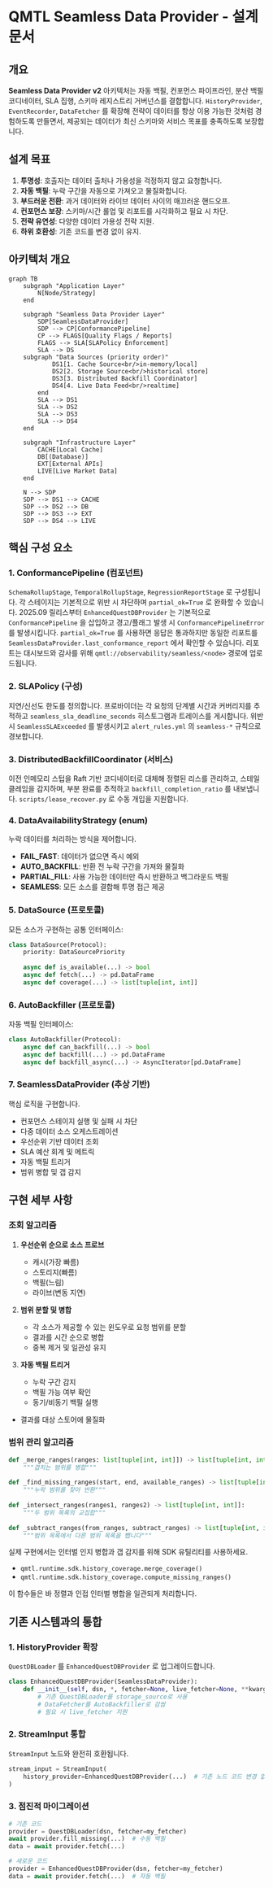 # QMTL Seamless Data Provider - 설계 문서

## 개요

**Seamless Data Provider v2** 아키텍처는 자동 백필, 컨포먼스 파이프라인, 분산 백필 코디네이터, SLA 집행, 스키마 레지스트리 거버넌스를 결합합니다. `HistoryProvider`, `EventRecorder`, `DataFetcher` 를 확장해 전략이 데이터를 항상 이용 가능한 것처럼 경험하도록 만들면서, 제공되는 데이터가 최신 스키마와 서비스 목표를 충족하도록 보장합니다.

## 설계 목표

1. **투명성**: 호출자는 데이터 출처나 가용성을 걱정하지 않고 요청합니다.
2. **자동 백필**: 누락 구간을 자동으로 가져오고 물질화합니다.
3. **부드러운 전환**: 과거 데이터와 라이브 데이터 사이의 매끄러운 핸드오프.
4. **컨포먼스 보장**: 스키마/시간 롤업 및 리포트를 시각화하고 필요 시 차단.
5. **전략 유연성**: 다양한 데이터 가용성 전략 지원.
6. **하위 호환성**: 기존 코드를 변경 없이 유지.

## 아키텍처 개요

```mermaid
graph TB
    subgraph "Application Layer"
        N[Node/Strategy]
    end
    
    subgraph "Seamless Data Provider Layer"
        SDP[SeamlessDataProvider]
        SDP --> CP[ConformancePipeline]
        CP --> FLAGS[Quality Flags / Reports]
        FLAGS --> SLA[SLAPolicy Enforcement]
        SLA --> DS
    subgraph "Data Sources (priority order)"
            DS1[1. Cache Source<br/>in-memory/local]
            DS2[2. Storage Source<br/>historical store]
            DS3[3. Distributed Backfill Coordinator]
            DS4[4. Live Data Feed<br/>realtime]
        end
        SLA --> DS1
        SLA --> DS2
        SLA --> DS3
        SLA --> DS4
    end
    
    subgraph "Infrastructure Layer"
        CACHE[Local Cache]
        DB[(Database)]
        EXT[External APIs]
        LIVE[Live Market Data]
    end
    
    N --> SDP
    SDP --> DS1 --> CACHE
    SDP --> DS2 --> DB
    SDP --> DS3 --> EXT
    SDP --> DS4 --> LIVE
```

## 핵심 구성 요소

### 1. ConformancePipeline (컴포넌트)
`SchemaRollupStage`, `TemporalRollupStage`, `RegressionReportStage` 로 구성됩니다. 각 스테이지는 기본적으로 위반 시 차단하며 `partial_ok=True` 로 완화할 수 있습니다. 2025.09 릴리스부터 `EnhancedQuestDBProvider` 는 기본적으로 `ConformancePipeline` 을 삽입하고 경고/플래그 발생 시 `ConformancePipelineError` 를 발생시킵니다. `partial_ok=True` 를 사용하면 응답은 통과하지만 동일한 리포트를 `SeamlessDataProvider.last_conformance_report` 에서 확인할 수 있습니다. 리포트는 대시보드와 감사를 위해 `qmtl://observability/seamless/<node>` 경로에 업로드됩니다.

### 2. SLAPolicy (구성)
지연/신선도 한도를 정의합니다. 프로바이더는 각 요청의 단계별 시간과 커버리지를 추적하고 `seamless_sla_deadline_seconds` 히스토그램과 트레이스를 게시합니다. 위반 시 `SeamlessSLAExceeded` 를 발생시키고 `alert_rules.yml` 의 `seamless-*` 규칙으로 경보합니다.

### 3. DistributedBackfillCoordinator (서비스)
이전 인메모리 스텁을 Raft 기반 코디네이터로 대체해 정렬된 리스를 관리하고, 스테일 클레임을 감지하며, 부분 완료를 추적하고 `backfill_completion_ratio` 를 내보냅니다. `scripts/lease_recover.py` 로 수동 개입을 지원합니다.

### 4. DataAvailabilityStrategy (enum)
누락 데이터를 처리하는 방식을 제어합니다.

- **FAIL_FAST**: 데이터가 없으면 즉시 예외
- **AUTO_BACKFILL**: 반환 전 누락 구간을 가져와 물질화
- **PARTIAL_FILL**: 사용 가능한 데이터만 즉시 반환하고 백그라운드 백필
- **SEAMLESS**: 모든 소스를 결합해 투명 접근 제공

### 5. DataSource (프로토콜)
모든 소스가 구현하는 공통 인터페이스:

```python
class DataSource(Protocol):
    priority: DataSourcePriority
    
    async def is_available(...) -> bool
    async def fetch(...) -> pd.DataFrame
    async def coverage(...) -> list[tuple[int, int]]
```

### 6. AutoBackfiller (프로토콜)
자동 백필 인터페이스:

```python
class AutoBackfiller(Protocol):
    async def can_backfill(...) -> bool
    async def backfill(...) -> pd.DataFrame
    async def backfill_async(...) -> AsyncIterator[pd.DataFrame]
```

### 7. SeamlessDataProvider (추상 기반)
핵심 로직을 구현합니다.

- 컨포먼스 스테이지 실행 및 실패 시 차단
- 다중 데이터 소스 오케스트레이션
- 우선순위 기반 데이터 조회
- SLA 예산 회계 및 메트릭
- 자동 백필 트리거
- 범위 병합 및 갭 감지

## 구현 세부 사항

### 조회 알고리즘

1. **우선순위 순으로 소스 프로브**
   - 캐시(가장 빠름)
   - 스토리지(빠름)
   - 백필(느림)
   - 라이브(변동 지연)

2. **범위 분할 및 병합**
   - 각 소스가 제공할 수 있는 윈도우로 요청 범위를 분할
   - 결과를 시간 순으로 병합
   - 중복 제거 및 일관성 유지

3. **자동 백필 트리거**
   - 누락 구간 감지
   - 백필 가능 여부 확인
   - 동기/비동기 백필 실행
  - 결과를 대상 스토어에 물질화

### 범위 관리 알고리즘

```python
def _merge_ranges(ranges: list[tuple[int, int]]) -> list[tuple[int, int]]:
    """겹치는 범위를 병합"""
    
def _find_missing_ranges(start, end, available_ranges) -> list[tuple[int, int]]:
    """누락 범위를 찾아 반환"""
    
def _intersect_ranges(ranges1, ranges2) -> list[tuple[int, int]]:
    """두 범위 목록의 교집합"""
    
def _subtract_ranges(from_ranges, subtract_ranges) -> list[tuple[int, int]]:
    """범위 목록에서 다른 범위 목록을 뺍니다"""
```

실제 구현에서는 인터벌 인지 병합과 갭 감지를 위해 SDK 유틸리티를 사용하세요.

- `qmtl.runtime.sdk.history_coverage.merge_coverage()`
- `qmtl.runtime.sdk.history_coverage.compute_missing_ranges()`

이 함수들은 바 정렬과 인접 인터벌 병합을 일관되게 처리합니다.

## 기존 시스템과의 통합

### 1. HistoryProvider 확장
`QuestDBLoader` 를 `EnhancedQuestDBProvider` 로 업그레이드합니다.

```python
class EnhancedQuestDBProvider(SeamlessDataProvider):
    def __init__(self, dsn, *, fetcher=None, live_fetcher=None, **kwargs):
        # 기존 QuestDBLoader를 storage_source로 사용
        # DataFetcher를 AutoBackfiller로 감쌈
        # 필요 시 live_fetcher 지원
```

### 2. StreamInput 통합
`StreamInput` 노드와 완전히 호환됩니다.

```python
stream_input = StreamInput(
    history_provider=EnhancedQuestDBProvider(...)  # 기존 노드 코드 변경 없음
)
```

### 3. 점진적 마이그레이션

```python
# 기존 코드
provider = QuestDBLoader(dsn, fetcher=my_fetcher)
await provider.fill_missing(...)  # 수동 백필
data = await provider.fetch(...)

# 새로운 코드
provider = EnhancedQuestDBProvider(dsn, fetcher=my_fetcher)
data = await provider.fetch(...)  # 자동 백필
```
